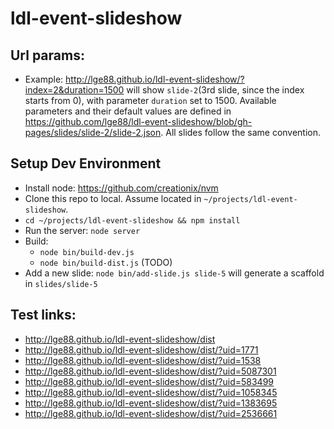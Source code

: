 ldl-event-slideshow
===================
## Url params:
- Example: http://lge88.github.io/ldl-event-slideshow/?index=2&duration=1500
  will show `slide-2`(3rd slide, since the index starts from 0), with parameter `duration` set to 1500. Available parameters and their default values are defined in https://github.com/lge88/ldl-event-slideshow/blob/gh-pages/slides/slide-2/slide-2.json. All slides follow the same convention.

## Setup Dev Environment
- Install node: https://github.com/creationix/nvm
- Clone this repo to local. Assume located in `~/projects/ldl-event-slideshow`.
- `cd ~/projects/ldl-event-slideshow && npm install`
- Run the server: `node server`
- Build:
  * `node bin/build-dev.js`
  * `node bin/build-dist.js` (TODO)
- Add a new slide:
  `node bin/add-slide.js slide-5` will generate a scaffold in `slides/slide-5`

## Test links:

- http://lge88.github.io/ldl-event-slideshow/dist
- http://lge88.github.io/ldl-event-slideshow/dist/?uid=1771
- http://lge88.github.io/ldl-event-slideshow/dist/?uid=1538
- http://lge88.github.io/ldl-event-slideshow/dist/?uid=5087301
- http://lge88.github.io/ldl-event-slideshow/dist/?uid=583499
- http://lge88.github.io/ldl-event-slideshow/dist/?uid=1058345
- http://lge88.github.io/ldl-event-slideshow/dist/?uid=1383695
- http://lge88.github.io/ldl-event-slideshow/dist/?uid=2536661
